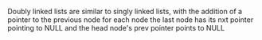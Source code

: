 Doubly linked lists are similar to singly linked lists, with the addition of a
pointer to the previous node for each node
the last node has its nxt pointer pointing to NULL and the head node's prev pointer points to NULL
